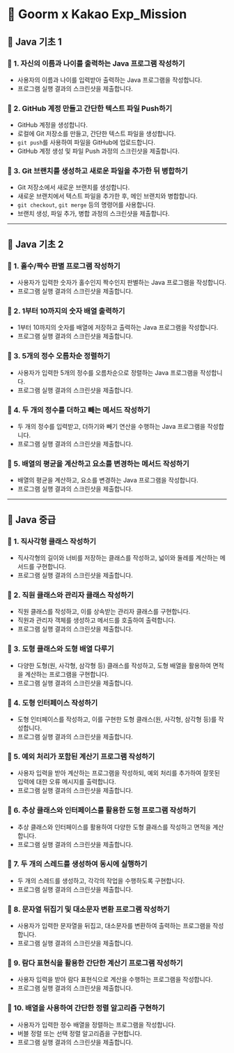# 🚀 Goorm x Kakao Exp_Mission

## 📌 Java 기초 1

### 📝 1. 자신의 이름과 나이를 출력하는 Java 프로그램 작성하기
- 사용자의 이름과 나이를 입력받아 출력하는 Java 프로그램을 작성합니다.
- 프로그램 실행 결과의 스크린샷을 제출합니다.

### 📝 2. GitHub 계정 만들고 간단한 텍스트 파일 Push하기
- GitHub 계정을 생성합니다.
- 로컬에 Git 저장소를 만들고, 간단한 텍스트 파일을 생성합니다.
- `git push`를 사용하여 파일을 GitHub에 업로드합니다.
- GitHub 계정 생성 및 파일 Push 과정의 스크린샷을 제출합니다.

### 📝 3. Git 브랜치를 생성하고 새로운 파일을 추가한 뒤 병합하기
- Git 저장소에서 새로운 브랜치를 생성합니다.
- 새로운 브랜치에서 텍스트 파일을 추가한 후, 메인 브랜치와 병합합니다.
- `git checkout`, `git merge` 등의 명령어를 사용합니다.
- 브랜치 생성, 파일 추가, 병합 과정의 스크린샷을 제출합니다.

---

## 📌 Java 기초 2

### 📝 1. 홀수/짝수 판별 프로그램 작성하기
- 사용자가 입력한 숫자가 홀수인지 짝수인지 판별하는 Java 프로그램을 작성합니다.
- 프로그램 실행 결과의 스크린샷을 제출합니다.

### 📝 2. 1부터 10까지의 숫자 배열 출력하기
- 1부터 10까지의 숫자를 배열에 저장하고 출력하는 Java 프로그램을 작성합니다.
- 프로그램 실행 결과의 스크린샷을 제출합니다.

### 📝 3. 5개의 정수 오름차순 정렬하기
- 사용자가 입력한 5개의 정수를 오름차순으로 정렬하는 Java 프로그램을 작성합니다.
- 프로그램 실행 결과의 스크린샷을 제출합니다.

### 📝 4. 두 개의 정수를 더하고 빼는 메서드 작성하기
- 두 개의 정수를 입력받고, 더하기와 빼기 연산을 수행하는 Java 프로그램을 작성합니다.
- 프로그램 실행 결과의 스크린샷을 제출합니다.

### 📝 5. 배열의 평균을 계산하고 요소를 변경하는 메서드 작성하기
- 배열의 평균을 계산하고, 요소를 변경하는 Java 프로그램을 작성합니다.
- 프로그램 실행 결과의 스크린샷을 제출합니다.

---

## 📌 Java 중급

### 📝 1. 직사각형 클래스 작성하기
- 직사각형의 길이와 너비를 저장하는 클래스를 작성하고, 넓이와 둘레를 계산하는 메서드를 구현합니다.
- 프로그램 실행 결과의 스크린샷을 제출합니다.

### 📝 2. 직원 클래스와 관리자 클래스 작성하기
- 직원 클래스를 작성하고, 이를 상속받는 관리자 클래스를 구현합니다.
- 직원과 관리자 객체를 생성하고 메서드를 호출하여 출력합니다.
- 프로그램 실행 결과의 스크린샷을 제출합니다.

### 📝 3. 도형 클래스와 도형 배열 다루기
- 다양한 도형(원, 사각형, 삼각형 등) 클래스를 작성하고, 도형 배열을 활용하여 면적을 계산하는 프로그램을 구현합니다.
- 프로그램 실행 결과의 스크린샷을 제출합니다.

### 📝 4. 도형 인터페이스 작성하기
- 도형 인터페이스를 작성하고, 이를 구현한 도형 클래스(원, 사각형, 삼각형 등)를 작성합니다.
- 프로그램 실행 결과의 스크린샷을 제출합니다.

### 📝 5. 예외 처리가 포함된 계산기 프로그램 작성하기
- 사용자 입력을 받아 계산하는 프로그램을 작성하되, 예외 처리를 추가하여 잘못된 입력에 대한 오류 메시지를 출력합니다.
- 프로그램 실행 결과의 스크린샷을 제출합니다.

### 📝 6. 추상 클래스와 인터페이스를 활용한 도형 프로그램 작성하기
- 추상 클래스와 인터페이스를 활용하여 다양한 도형 클래스를 작성하고 면적을 계산합니다.
- 프로그램 실행 결과의 스크린샷을 제출합니다.

### 📝 7. 두 개의 스레드를 생성하여 동시에 실행하기
- 두 개의 스레드를 생성하고, 각각의 작업을 수행하도록 구현합니다.
- 프로그램 실행 결과의 스크린샷을 제출합니다.

### 📝 8. 문자열 뒤집기 및 대소문자 변환 프로그램 작성하기
- 사용자가 입력한 문자열을 뒤집고, 대소문자를 변환하여 출력하는 프로그램을 작성합니다.
- 프로그램 실행 결과의 스크린샷을 제출합니다.

### 📝 9. 람다 표현식을 활용한 간단한 계산기 프로그램 작성하기
- 사용자 입력을 받아 람다 표현식으로 계산을 수행하는 프로그램을 작성합니다.
- 프로그램 실행 결과의 스크린샷을 제출합니다.

### 📝 10. 배열을 사용하여 간단한 정렬 알고리즘 구현하기
- 사용자가 입력한 정수 배열을 정렬하는 프로그램을 작성합니다.
- 버블 정렬 또는 선택 정렬 알고리즘을 구현합니다.
- 프로그램 실행 결과의 스크린샷을 제출합니다.
